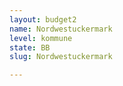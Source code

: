 ```yaml
---
layout: budget2
name: Nordwestuckermark
level: kommune
state: BB
slug: Nordwestuckermark

---
```



